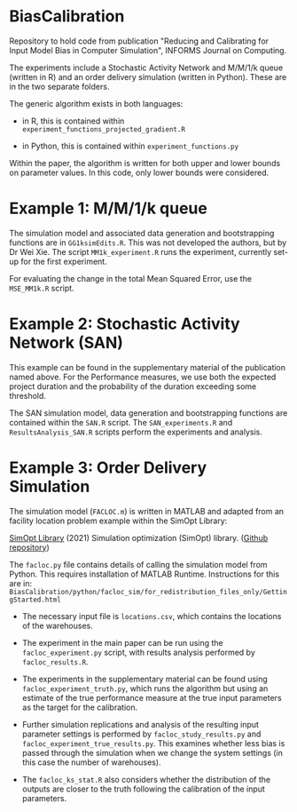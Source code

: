 # BiasCalibration
Repository to hold code from publication "Reducing and Calibrating for Input Model Bias in Computer Simulation", INFORMS Journal on Computing.

The experiments include a Stochastic Activity Network and M/M/1/k queue (written in R) and an order delivery simulation (written in Python). These are in the two separate folders.

The generic algorithm exists in both languages:

* in R, this is contained within `experiment_functions_projected_gradient.R`

* in Python, this is contained within `experiment_functions.py`

Within the paper, the algorithm is written for both upper and lower bounds on parameter values. In this code, only lower bounds were considered.

# Example 1: M/M/1/k queue
The simulation model and associated data generation and bootstrapping functions are in `GG1ksimEdits.R`. This was not developed the authors, but by Dr Wei Xie. The script `MM1k_experiment.R` runs the experiment, currently set-up for the first experiment.

For evaluating the change in the total Mean Squared Error, use the `MSE_MM1k.R` script.

# Example 2: Stochastic Activity Network (SAN)
This example can be found in the supplementary material of the publication named above. For the Performance measures, we use both the expected project duration and the probability of the duration exceeding some threshold.

The SAN simulation model, data generation and bootstrapping functions are contained within the `SAN.R` script. The `SAN_experiments.R` and `ResultsAnalysis_SAN.R` scripts perform the experiments and analysis.

# Example 3: Order Delivery Simulation
The simulation model (`FACLOC.m`) is written in MATLAB and adapted from an facility location problem example within the SimOpt Library:

[SimOpt Library](http://www.simopt.org) (2021) Simulation optimization (SimOpt) library. ([Github repository](http://github.com/simopt-admin/simopt/wiki))

The `facloc.py` file contains details of calling the simulation model from Python. This requires installation of MATLAB Runtime. Instructions for this are in:
`BiasCalibration/python/facloc_sim/for_redistribution_files_only/GettingStarted.html`

* The necessary input file is `locations.csv`, which contains the locations of the warehouses.

* The experiment in the main paper can be run using the `facloc_experiment.py` script, with results analysis performed by `facloc_results.R`.

* The experiments in the supplementary material can be found using `facloc_experiment_truth.py`, which runs the algorithm but using an estimate of the true performance measure at the true input parameters as the target for the calibration. 

* Further simulation replications and analysis of the resulting input parameter settings is performed by `facloc_study_results.py` and `facloc_experiment_true_results.py`. This examines whether less bias is passed through the simulation when we change the system settings (in this case the number of warehouses). 

* The `facloc_ks_stat.R` also considers whether the distribution of the outputs are closer to the truth following the calibration of the input parameters.
